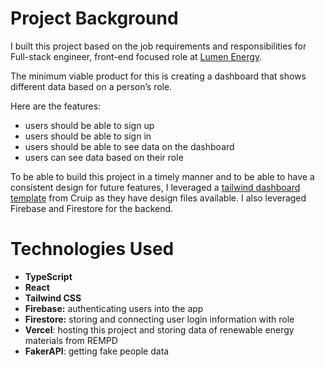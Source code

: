 # Project Background

I built this project based on the job requirements and responsibilities for Full-stack engineer, front-end focused role at [Lumen Energy](https://jobs.ashbyhq.com/lumen.energy/ca4a1b07-43af-47c3-86d3-e84a4f9c3232?utm_source=remote_rocketship&ref=remote_rocketship). 

The minimum viable product for this is creating a dashboard that shows different data based on a person’s role. 

Here are the features:

- users should be able to sign up
- users should be able to sign in
- users should be able to see data on the dashboard
- users can see data based on their role

To be able to build this project in a timely manner and to be able to have a consistent design for future features, I leveraged a [tailwind dashboard template](https://github.com/cruip/tailwind-dashboard-template) from Cruip as they have design files available. I also leveraged Firebase and Firestore for the backend.

# Technologies Used

- **TypeScript**
- **React**
- **Tailwind CSS**
- **Firebase:** authenticating users into the app
- **Firestore:** storing and connecting user login information with role
- **Vercel**: hosting this project and storing data of renewable energy materials from REMPD
- ****************FakerAPI****************: getting fake people data
